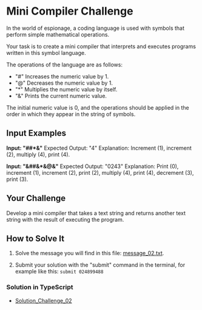 # Mini Compiler Challenge

In the world of espionage, a coding language is used with symbols that perform simple mathematical operations.

Your task is to create a mini compiler that interprets and executes programs written in this symbol language.

The operations of the language are as follows:

- "#" Increases the numeric value by 1.
- "@" Decreases the numeric value by 1.
- "*" Multiplies the numeric value by itself.
- "&" Prints the current numeric value.

The initial numeric value is 0, and the operations should be applied in the order in which they appear in the string of symbols.

## Input Examples

**Input: "##*&"**
Expected Output: "4"
Explanation: Increment (1), increment (2), multiply (4), print (4).

**Input: "&##&*&@&"**
Expected Output: "0243"
Explanation: Print (0), increment (1), increment (2), print (2), multiply (4), print (4), decrement (3), print (3).

## Your Challenge

Develop a mini compiler that takes a text string and returns another text string with the result of executing the program.

## How to Solve It

1. Solve the message you will find in this file: [message_02.txt](https://codember.dev/data/message_02.txt).

2. Submit your solution with the "submit" command in the terminal, for example like this:
``submit 024899488``

### Solution in TypeScript

- [Solution_Challenge_02](https://github.com/Othamae/codember_23/blob/main/challenge_02/challenge_02.ts)
